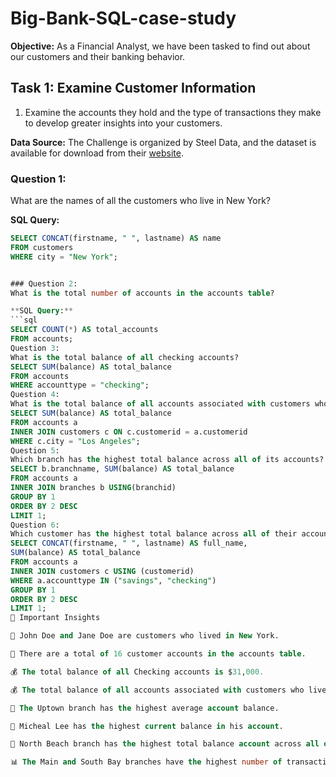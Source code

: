 
# Big-Bank-SQL-case-study

**Objective:**
As a Financial Analyst, we have been tasked to find out about our customers and their banking behavior.

## Task 1: Examine Customer Information
1. Examine the accounts they hold and the type of transactions they make to develop greater insights into your customers.

**Data Source:**
The Challenge is organized by Steel Data, and the dataset is available for download from their [website](https://www.steeldata.com/dataset).

### Question 1:
What are the names of all the customers who live in New York?

**SQL Query:**
```sql
SELECT CONCAT(firstname, " ", lastname) AS name
FROM customers
WHERE city = "New York";


### Question 2: 
What is the total number of accounts in the accounts table?

**SQL Query:**
```sql
SELECT COUNT(*) AS total_accounts
FROM accounts;
Question 3:
What is the total balance of all checking accounts?
SELECT SUM(balance) AS total_balance
FROM accounts
WHERE accounttype = "checking";
Question 4:
What is the total balance of all accounts associated with customers who live in Los Angeles?
SELECT SUM(balance) AS total_balance
FROM accounts a 
INNER JOIN customers c ON c.customerid = a.customerid
WHERE c.city = "Los Angeles";
Question 5:
Which branch has the highest total balance across all of its accounts?
SELECT b.branchname, SUM(balance) AS total_balance
FROM accounts a
INNER JOIN branches b USING(branchid)
GROUP BY 1
ORDER BY 2 DESC
LIMIT 1;
Question 6:
Which customer has the highest total balance across all of their accounts, including savings and checking accounts?
SELECT CONCAT(firstname, " ", lastname) AS full_name,
SUM(balance) AS total_balance
FROM accounts a 
INNER JOIN customers c USING (customerid)
WHERE a.accounttype IN ("savings", "checking")
GROUP BY 1
ORDER BY 2 DESC
LIMIT 1;
📌 Important Insights

👫 John Doe and Jane Doe are customers who lived in New York.

🏦 There are a total of 16 customer accounts in the accounts table.

💰 The total balance of all Checking accounts is $31,000.

💰 The total balance of all accounts associated with customers who live in Los Angeles is $75,000.

🏦 The Uptown branch has the highest average account balance.

💼 Micheal Lee has the highest current balance in his account.

🏦 North Beach branch has the highest total balance account across all of its accounts.

📊 The Main and South Bay branches have the highest number of transactions.






























